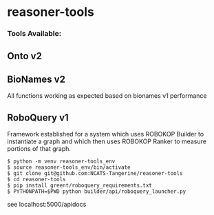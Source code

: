 # reasoner-tools


### Tools Available:

## Onto v2

## BioNames v2
All functions working as expected based on bionames v1 performance

## RoboQuery v1

Framework established for a system which uses ROBOKOP Builder to instantiate a graph 
and which then uses ROBOKOP Ranker to measure portions of that graph.

``` To test or try-out RoboQuery v1
$ python -m venv reasoner-tools_env
$ source reasoner-tools_env/bin/activate
$ git clone git@github.com:NCATS-Tangerine/reasoner-tools
$ cd reasoner-tools
$ pip install greent/roboquery_requirements.txt
$ PYTHONPATH=$PWD python builder/api/roboquery_launcher.py
```
see localhost:5000/apidocs